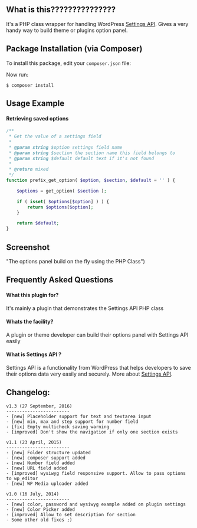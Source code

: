 What is this???????????????
---------------

It's a PHP class wrapper for handling WordPress [Settings API](http://codex.wordpress.org/Settings_API). Gives a very handy way to build theme or plugins option panel.


## Package Installation (via Composer)

To install this package, edit your `composer.json` file:


Now run:

`$ composer install`

Usage Example
---------------



#### Retrieving saved options

```php
/**
 * Get the value of a settings field
 *
 * @param string $option settings field name
 * @param string $section the section name this field belongs to
 * @param string $default default text if it's not found
 *
 * @return mixed
 */
function prefix_get_option( $option, $section, $default = '' ) {

    $options = get_option( $section );

    if ( isset( $options[$option] ) ) {
        return $options[$option];
    }

    return $default;
}
```

Screenshot
----------------------

 "The options panel build on the fly using the PHP Class")



Frequently Asked Questions
---------------

#### What this plugin for?

It's mainly a plugin that demonstrates the Settings API PHP class

#### Whats the facility?

A plugin or theme developer can build their options panel with Settings API easily

#### What is Settings API ?

Settings API is a functionality from WordPress that helps developers to save their options data very easily and securely.
More about [Settings API](http://codex.wordpress.org/Settings_API).


Changelog:
----------------------
```
v1.3 (27 September, 2016)
------------------------
- [new] Placeholder support for text and textarea input
- [new] min, max and step support for number field
- [fix] Empty multicheck saving warning
- [improved] Don't show the navigation if only one section exists

v1.1 (23 April, 2015)
------------------------
- [new] Folder structure updated
- [new] composer support added
- [new] Number field added
- [new] URL field added
- [improved] wysiwyg field responsive support. Allow to pass options to wp_editor
- [new] WP Media uploader added

v1.0 (16 July, 2014)
------------------------
- [new] color, password and wysiwyg example added on plugin settings
- [new] Color Picker added
- [improved] Allow to set description for section
- Some other old fixes ;)
```